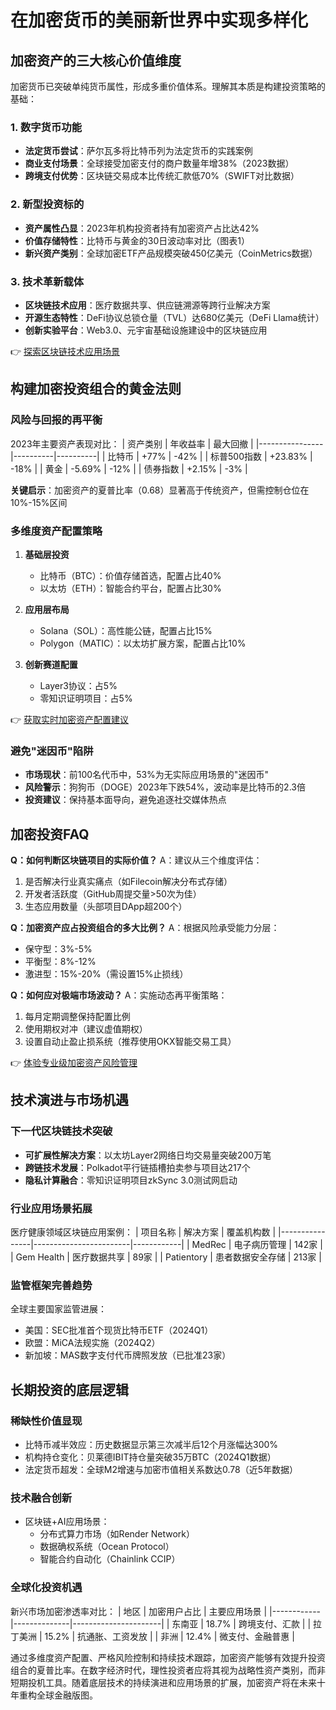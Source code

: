 # 在加密货币的美丽新世界中实现多样化

## 加密资产的三大核心价值维度

加密货币已突破单纯货币属性，形成多重价值体系。理解其本质是构建投资策略的基础：

### 1. 数字货币功能
- **法定货币尝试**：萨尔瓦多将比特币列为法定货币的实践案例
- **商业支付场景**：全球接受加密支付的商户数量年增38%（2023数据）
- **跨境支付优势**：区块链交易成本比传统汇款低70%（SWIFT对比数据）

### 2. 新型投资标的
- **资产属性凸显**：2023年机构投资者持有加密资产占比达42%
- **价值存储特性**：比特币与黄金的30日波动率对比（图表1）
- **新兴资产类别**：全球加密ETF产品规模突破450亿美元（CoinMetrics数据）

### 3. 技术革新载体
- **区块链技术应用**：医疗数据共享、供应链溯源等跨行业解决方案
- **开源生态特性**：DeFi协议总锁仓量（TVL）达680亿美元（DeFi Llama统计）
- **创新实验平台**：Web3.0、元宇宙基础设施建设中的区块链应用

👉 [探索区块链技术应用场景](https://bit.ly/okx_welcome)

## 构建加密投资组合的黄金法则

### 风险与回报的再平衡
2023年主要资产表现对比：
| 资产类别       | 年收益率 | 最大回撤 |
|----------------|----------|----------|
| 比特币         | +77%     | -42%     |
| 标普500指数    | +23.83%  | -18%     |
| 黄金           | -5.69%   | -12%     |
| 债券指数       | +2.15%   | -3%      |

**关键启示**：加密资产的夏普比率（0.68）显著高于传统资产，但需控制仓位在10%-15%区间

### 多维度资产配置策略
1. **基础层投资**
   - 比特币（BTC）：价值存储首选，配置占比40%
   - 以太坊（ETH）：智能合约平台，配置占比30%

2. **应用层布局**
   - Solana（SOL）：高性能公链，配置占比15%
   - Polygon（MATIC）：以太坊扩展方案，配置占比10%

3. **创新赛道配置**
   - Layer3协议：占5%
   - 零知识证明项目：占5%

👉 [获取实时加密资产配置建议](https://bit.ly/okx_welcome)

### 避免"迷因币"陷阱
- **市场现状**：前100名代币中，53%为无实际应用场景的"迷因币"
- **风险警示**：狗狗币（DOGE）2023年下跌54%，波动率是比特币的2.3倍
- **投资建议**：保持基本面导向，避免追逐社交媒体热点

## 加密投资FAQ

**Q：如何判断区块链项目的实际价值？**
A：建议从三个维度评估：
1. 是否解决行业真实痛点（如Filecoin解决分布式存储）
2. 开发者活跃度（GitHub周提交量>50次为佳）
3. 生态应用数量（头部项目DApp超200个）

**Q：加密资产应占投资组合的多大比例？**
A：根据风险承受能力分层：
- 保守型：3%-5%
- 平衡型：8%-12%
- 激进型：15%-20%（需设置15%止损线）

**Q：如何应对极端市场波动？**
A：实施动态再平衡策略：
1. 每月定期调整保持配置比例
2. 使用期权对冲（建议虚值期权）
3. 设置自动止盈止损系统（推荐使用OKX智能交易工具）

👉 [体验专业级加密资产风险管理](https://bit.ly/okx_welcome)

## 技术演进与市场机遇

### 下一代区块链技术突破
- **可扩展性解决方案**：以太坊Layer2网络日均交易量突破200万笔
- **跨链技术发展**：Polkadot平行链插槽拍卖参与项目达217个
- **隐私计算融合**：零知识证明项目zkSync 3.0测试网启动

### 行业应用场景拓展
医疗健康领域区块链应用案例：
| 项目名称       | 解决方案               | 覆盖机构数 |
|----------------|------------------------|------------|
| MedRec         | 电子病历管理           | 142家      |
| Gem Health     | 医疗数据共享           | 89家       |
| Patientory     | 患者数据安全存储       | 213家      |

### 监管框架完善趋势
全球主要国家监管进展：
- 美国：SEC批准首个现货比特币ETF（2024Q1）
- 欧盟：MiCA法规实施（2024Q2）
- 新加坡：MAS数字支付代币牌照发放（已批准23家）

## 长期投资的底层逻辑

### 稀缺性价值显现
- 比特币减半效应：历史数据显示第三次减半后12个月涨幅达300%
- 机构持仓变化：贝莱德IBIT持仓量突破35万BTC（2024Q1数据）
- 法定货币超发：全球M2增速与加密市值相关系数达0.78（近5年数据）

### 技术融合创新
- 区块链+AI应用场景：
  - 分布式算力市场（如Render Network）
  - 数据确权系统（Ocean Protocol）
  - 智能合约自动化（Chainlink CCIP）

### 全球化投资机遇
新兴市场加密渗透率对比：
| 地区       | 加密用户占比 | 主要应用场景         |
|------------|--------------|----------------------|
| 东南亚     | 18.7%        | 跨境支付、汇款       |
| 拉丁美洲   | 15.2%        | 抗通胀、工资发放     |
| 非洲       | 12.4%        | 微支付、金融普惠     |

通过多维度资产配置、严格风险控制和持续技术跟踪，加密资产能够有效提升投资组合的夏普比率。在数字经济时代，理性投资者应将其视为战略性资产类别，而非短期投机工具。随着底层技术的持续演进和应用场景的扩展，加密资产将在未来十年重构全球金融版图。